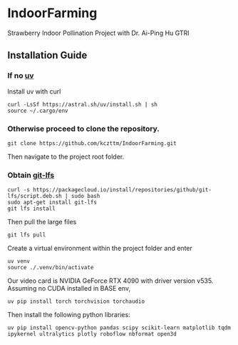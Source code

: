 # IndoorFarming
Strawberry Indoor Pollination Project with Dr. Ai-Ping Hu GTRI

## Installation Guide
### If no [uv](https://github.com/astral-sh/uv)

Install uv with curl
```
curl -LsSf https://astral.sh/uv/install.sh | sh
source ~/.cargo/env
```

### Otherwise proceed to clone the repository.
```
git clone https://github.com/kczttm/IndoorFarming.git
```
Then navigate to the project root folder.

### Obtain [git-lfs](https://packagecloud.io/github/git-lfs/install)
```
curl -s https://packagecloud.io/install/repositories/github/git-lfs/script.deb.sh | sudo bash
sudo apt-get install git-lfs
git lfs install
```
Then pull the large files 
```
git lfs pull
```

Create a virtual environment within the project folder and enter
```
uv venv
source ./.venv/bin/activate
```

Our video card is NVIDIA GeForce RTX 4090 with driver version v535.
Assuming no CUDA installed in BASE env, 
```
uv pip install torch torchvision torchaudio
```

Then install the following python libraries:
```
uv pip install opencv-python pandas scipy scikit-learn matplotlib tqdm ipykernel ultralytics plotly roboflow nbformat open3d
```


